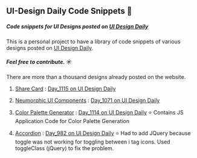 ## UI-Design Daily Code Snippets 🌈

##### Code snippets for UI Designs posted on [UI Design Daily](https://uidesigndaily.com)

This is a personal project to have a library of code snippets of various designs posted on [UI Design Daily](https://uidesigndaily.com).

##### Feel free to contribute. ☀️
There are more than a thousand designs already posted on the website.




1.  [Share Card](https://github.com/ARitik/ui-design-daily-snippets/tree/master/day_1115) : [Day_1115 on UI Design Daily](https://uidesigndaily.com/posts/sketch-share-card-modal-pop-up-day-1115)

2. [Neumorphic UI Components](https://github.com/ARitik/ui-design-daily-snippets/tree/master/day_1071) : [Day_1071 on UI Design Daily](https://uidesigndaily.com/posts/sketch-neumorphic-ui-components-tab-button-day-1071)

3. [Color Palette Generator](https://github.com/ARitik/ui-design-daily-snippets/tree/master/day_1114) : [Day_1114 on UI Design Daily](https://uidesigndaily.com/posts/sketch-color-palette-generator-picker--day-1114)  ⭐️  Contains JS Application Code for Color Palette Generation

4. [Accordion]() : [Day_982 on UI Design Daily](https://uidesigndaily.com/posts/sketch-accordion-list-panel-day-982) ⭐️ Had to add JQuery because toggle was not working for toggling between i tag icons. Used toggleClass (jQuery) to fix the problem.